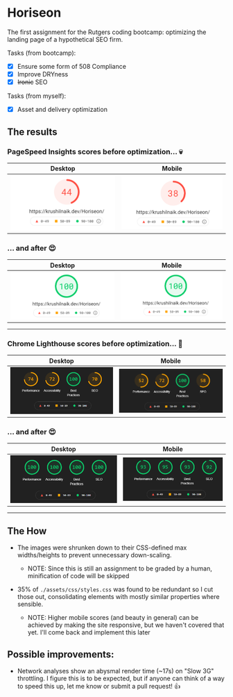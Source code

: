 # Horiseon

The first assignment for the Rutgers coding bootcamp: optimizing the landing page of a hypothetical SEO firm.

Tasks (from bootcamp):

-  [x] Ensure some form of 508 Compliance
-  [x] Improve DRYness
-  [x] ~~Ironic~~ SEO

Tasks (from myself):

-  [x] Asset and delivery optimization

## The results

### PageSpeed Insights scores before optimization... 💀

|                          Desktop                          |                         Mobile                          |
| :-------------------------------------------------------: | :-----------------------------------------------------: |
| ![desktop scores](./benchmarks/desktop/pagespeed-pre.png) | ![mobile scores](./benchmarks/mobile/pagespeed-pre.png) |

### ... and after 😍

|                          Desktop                           |                          Mobile                          |
| :--------------------------------------------------------: | :------------------------------------------------------: |
| ![desktop scores](./benchmarks/desktop/pagespeed-post.png) | ![mobile scores](./benchmarks/mobile/pagespeed-post.png) |

---

### Chrome Lighthouse scores before optimization... 👀

|                          Desktop                           |                          Mobile                          |
| :--------------------------------------------------------: | :------------------------------------------------------: |
| ![desktop scores](./benchmarks/desktop/lighthouse-pre.png) | ![mobile scores](./benchmarks/mobile/lighthouse-pre.png) |

### ... and after 😍

|                           Desktop                           |                          Mobile                           |
| :---------------------------------------------------------: | :-------------------------------------------------------: |
| ![desktop scores](./benchmarks/desktop/lighthouse-post.png) | ![mobile scores](./benchmarks/mobile/lighthouse-post.png) |

---

## The How

-  The images were shrunken down to their CSS-defined max widths/heights to prevent unnecessary down-scaling.

   -  NOTE: Since this is still an assignment to be graded by a human, minification of code will be skipped

-  35% of `./assets/css/styles.css` was found to be redundant so I cut those out, consolidating elements with mostly similar properties where sensible.
   -  NOTE: Higher mobile scores (and beauty in general) can be achieved by making the site responsive, but we haven't covered that yet. I'll come back and implement this later

## Possible improvements:

-  Network analyses show an abysmal render time (~17s) on "Slow 3G" throttling. I figure this is to be expected, but if anyone can think of a way to speed this up, let me know or submit a pull request! 👍
